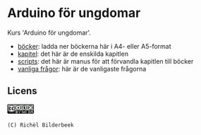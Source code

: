 # Arduino för ungdomar

Kurs 'Arduino för ungdomar'.

  * [böcker](boecker/README.md): ladda ner böckerna här i A4- eller A5-format
  * [kapitel](kapitel/README.md): det här är de enskilda kapitlen
  * [scripts](scripts/README.md): det här är manus för att förvandla kapitlen till böcker
  * [vanliga frågor](faq.md): här är de vanligaste frågorna

## Licens

![CC-BY-NC-SA](pics/CC-BY-NC-SA.png)

```
(C) Richèl Bilderbeek
```
